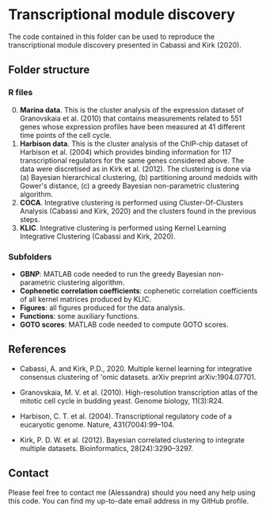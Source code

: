 # Transcriptional module discovery

The code contained in this folder can be used to reproduce the transcriptional module discovery presented in Cabassi and Kirk (2020).

## Folder structure

### R files

0) **Marina data**. This is the cluster analysis of the expression dataset of Granovskaia et al. (2010) that contains measurements related to 551 genes whose expression profiles have been measured at 41 different time points of the cell cycle.
1) **Harbison data**. This is the cluster analysis of the ChIP-chip dataset of Harbison et al. (2004) which provides binding information for 117 transcriptional regulators for the same genes considered above. The data were discretised as in Kirk et al. (2012). The clustering is done via (a) Bayesian hierarchical clustering, (b) partitioning around medoids with Gower's distance, (c) a greedy Bayesian non-parametric clustering algorithm.
2) **COCA**. Integrative clustering is performed using Cluster-Of-Clusters Analysis (Cabassi and Kirk, 2020) and the clusters found in the previous steps.
3) **KLIC**. Integrative clustering is performed using Kernel Learning Integrative Clustering (Cabassi and Kirk, 2020).

### Subfolders

- **GBNP**: MATLAB code needed to run the greedy Bayesian non-parametric clustering algorithm.
- **Cophenetic correlation coefficients**: cophenetic correlation coefficients of all kernel matrices produced by KLIC.
- **Figures**: all figures produced for the data analysis.
- **Functions**: some auxiliary functions.
- **GOTO scores**: MATLAB code needed to compute GOTO scores.

## References

- Cabassi, A. and Kirk, P.D., 2020. Multiple kernel learning for integrative consensus clustering of 'omic datasets. arXiv preprint arXiv:1904.07701.

- Granovskaia, M. V. et al. (2010). High-resolution transcription atlas of the mitotic cell cycle in budding yeast. Genome biology, 11(3):R24.

- Harbison, C. T. et al. (2004). Transcriptional regulatory code of a eucaryotic genome. Nature, 431(7004):99–104. 

- Kirk, P. D. W. et al. (2012). Bayesian correlated clustering to integrate multiple datasets. Bioinformatics, 28(24):3290–3297.

## Contact

Please feel free to contact me (Alessandra) should you need any help using this code. You can find my up-to-date email address in my GitHub profile.
